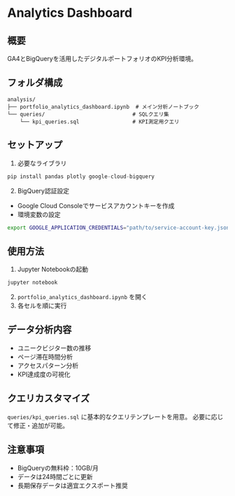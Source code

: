 # Analytics Dashboard

## 概要
GA4とBigQueryを活用したデジタルポートフォリオのKPI分析環境。

## フォルダ構成
```
analysis/
├── portfolio_analytics_dashboard.ipynb  # メイン分析ノートブック
└── queries/                            # SQLクエリ集
    └── kpi_queries.sql                 # KPI測定用クエリ
```

## セットアップ
1. 必要なライブラリ
```python
pip install pandas plotly google-cloud-bigquery
```

2. BigQuery認証設定
- Google Cloud Consoleでサービスアカウントキーを作成
- 環境変数の設定
```bash
export GOOGLE_APPLICATION_CREDENTIALS="path/to/service-account-key.json"
```

## 使用方法
1. Jupyter Notebookの起動
```bash
jupyter notebook
```

2. `portfolio_analytics_dashboard.ipynb` を開く
3. 各セルを順に実行

## データ分析内容
- ユニークビジター数の推移
- ページ滞在時間分析
- アクセスパターン分析
- KPI達成度の可視化

## クエリカスタマイズ
`queries/kpi_queries.sql` に基本的なクエリテンプレートを用意。
必要に応じて修正・追加が可能。

## 注意事項
- BigQueryの無料枠：10GB/月
- データは24時間ごとに更新
- 長期保存データは適宜エクスポート推奨